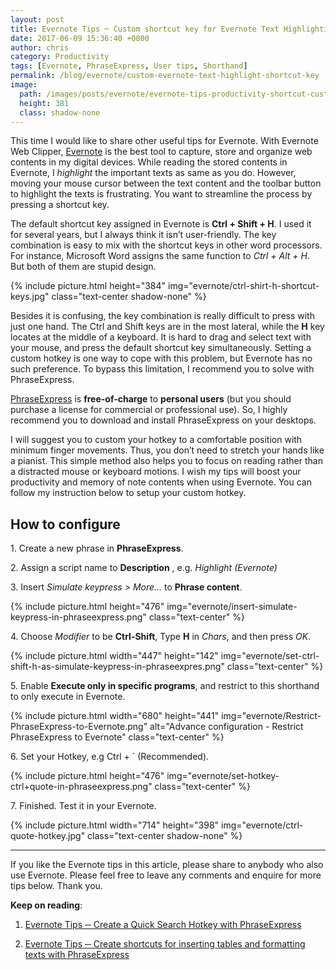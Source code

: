 ```yaml
---
layout: post
title: Evernote Tips ─ Custom shortcut key for Evernote Text Highlighting
date: 2017-06-09 15:36:40 +0800
author: chris
category: Productivity
tags: [Evernote, PhraseExpress, User tips, Shorthand]
permalink: /blog/evernote/custom-evernote-text-highlight-shortcut-key
image: 
  path: /images/posts/evernote/evernote-tips-productivity-shortcut-customization.png
  height: 381
  class: shadow-none
---
```


This time I would like to share other useful tips for Evernote. With Evernote Web Clipper, [Evernote](https://www.evernote.com/referral/Registration.action?sig=f0a699e8560c4fe4cd1cf6c35f32094507754c721ea5f1b69a8698dd21fda726&uid=20626019) is the best tool to capture, store and organize web contents in my digital devices. While reading the stored contents in Evernote, I _highlight_ the important texts as same as you do. However, moving your mouse cursor between the text content and the toolbar button to highlight the texts is frustrating. You want to streamline the process by pressing a shortcut key.

<!--more-->

The default shortcut key assigned in Evernote is **Ctrl + Shift + H**. I used it for several years, but I always think it isn’t user-friendly. The key combination is easy to mix with the shortcut keys in other word processors. For instance, Microsoft Word assigns the same function to _Ctrl + Alt + H_. But both of them are stupid design.  

{% include picture.html height="384"
img="evernote/ctrl-shirt-h-shortcut-keys.jpg" class="text-center shadow-none" %}

Besides it is confusing, the key combination is really difficult to press with just one hand. The Ctrl and Shift keys are in the most lateral, while the **H** key locates at the middle of a keyboard. It is hard to drag and select text with your mouse, and press the default shortcut key simultaneously. Setting a custom hotkey is one way to cope with this problem, but Evernote has no such preference. To bypass this limitation, I recommend you to solve with PhraseExpress.

[PhraseExpress](https://www.phraseexpress.com/shop/freeware/) is **free-of-charge** to **personal users** (but you should purchase a license for commercial or professional use). So, I highly recommend you to download and install PhraseExpress on your desktops.  

I will suggest you to custom your hotkey to a comfortable position with minimum finger movements. Thus, you don’t need to stretch your hands like a pianist. This simple method also helps you to focus on reading rather than a distracted mouse or keyboard motions. I wish my tips will boost your productivity and memory of note contents when using Evernote. You can follow my instruction below to setup your custom hotkey.  

## How to configure

1\. Create a new phrase in **PhraseExpress**.

2\. Assign a script name to **Description** , e.g. _Highlight (Evernote)_

3\. Insert _Simulate keypress > More…_ to **Phrase content**.

{% include picture.html height="476"
img="evernote/insert-simulate-keypress-in-phraseexpress.png" class="text-center" %}

4\. Choose _Modifier_ to be **Ctrl-Shift**, Type **H** in _Chars_, and then press _OK_.

{% include picture.html width="447" height="142"
img="evernote/set-ctrl-shift-h-as-simulate-keypress-in-phraseexpres.png" class="text-center" %}

5\. Enable **Execute only in specific programs**, and restrict to this shorthand to only execute in Evernote.  

{% include picture.html width="680" height="441"
img="evernote/Restrict-PhraseExpress-to-Evernote.png" alt="Advance configuration - Restrict PhraseExpress to Evernote" class="text-center" %}

6\. Set your Hotkey, e.g Ctrl + ` (Recommended).

{% include picture.html height="476"
img="evernote/set-hotkey-ctrl+quote-in-phraseexpress.png" class="text-center" %}

7\. Finished. Test it in your Evernote.

{% include picture.html width="714" height="398"
img="evernote/ctrl-quote-hotkey.jpg" class="text-center shadow-none" %}

* * *

If you like the Evernote tips in this article, please share to anybody who also use Evernote. Please feel free to leave any comments and enquire for more tips below. Thank you.

**Keep on reading**:

1. [Evernote Tips ─ Create a Quick Search Hotkey with PhraseExpress](/blog/evernote/quick-search-evernote-with-phraseexpress)

2. [Evernote Tips ─ Create shortcuts for inserting tables and formatting texts with PhraseExpress](/blog/evernote/add-table-and-formatting-in-evernote-with-phraseexpress)